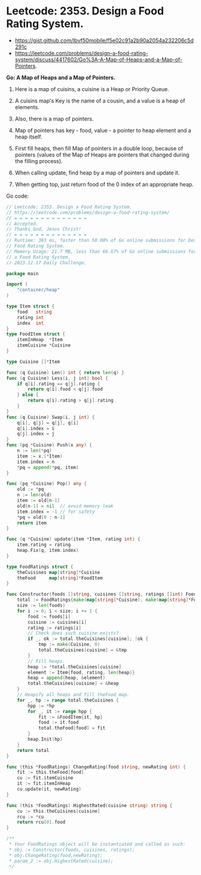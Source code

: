 # Leetcode: 2353. Design a Food Rating System.

- https://gist.github.com/lbvf50mobile/f5e02c91a2b90a2054a232206c5d291c
- https://leetcode.com/problems/design-a-food-rating-system/discuss/4417602/Go%3A-A-Map-of-Heaps-and-a-Map-of-Pointers.

**Go: A Map of Heaps and a Map of Pointers.**

1. Here is a map of cuisins, a cuisine is a Heap or Priority Queue.

2. A cuisins map's Key is the name of a cousin, and a value is a heap of
   elements.

3. Also, there is a map of pointers.

4. Map of pointers has key - food, value - a pointer to heap element and a
   heap itself.

5. First fill heaps, then fill Map of pointers in a double loop, because of
   pointers (values of the Map of Heaps are pointers that changed during the
   filling process).

6. When calling update, find heap by a map of pointers and update it.

7. When getting top, just return food of the 0 index of an appropriate heap.

Go code:
```Go
// Leetcode: 2353. Design a Food Rating System.
// https://leetcode.com/problems/design-a-food-rating-system/
// = = = = = = = = = = = = = =
// Accepted.
// Thanks God, Jesus Christ!
// = = = = = = = = = = = = = =
// Runtime: 383 ms, faster than 50.00% of Go online submissions for Design a
// Food Rating System.
// Memory Usage: 21.7 MB, less than 66.67% of Go online submissions for Design
// a Food Rating System.
// 2023.12.17 Daily Challenge.

package main

import (
	"container/heap"
)

type Item struct {
	food   string
	rating int
	index  int
}
type FoodItem struct {
	itemInHeap  *Item
	itemCuisine *Cuisine
}

type Cuisine []*Item

func (q Cuisine) Len() int { return len(q) }
func (q Cuisine) Less(i, j int) bool {
	if q[i].rating == q[j].rating {
		return q[i].food < q[j].food
	} else {
		return q[i].rating > q[j].rating
	}
}
func (q Cuisine) Swap(i, j int) {
	q[i], q[j] = q[j], q[i]
	q[i].index = i
	q[j].index = j
}
func (pq *Cuisine) Push(x any) {
	n := len(*pq)
	item := x.(*Item)
	item.index = n
	*pq = append(*pq, item)
}

func (pq *Cuisine) Pop() any {
	old := *pq
	n := len(old)
	item := old[n-1]
	old[n-1] = nil  // avoid memory leak
	item.index = -1 // for safety
	*pq = old[0 : n-1]
	return item
}

func (q *Cuisine) update(item *Item, rating int) {
	item.rating = rating
	heap.Fix(q, item.index)
}

type FoodRatings struct {
	theCuisines map[string]*Cuisine
	theFood     map[string]*FoodItem
}

func Constructor(foods []string, cuisines []string, ratings []int) FoodRatings {
	total := FoodRatings{make(map[string]*Cuisine), make(map[string]*FoodItem)}
	size := len(foods)
	for i := 0; i < size; i += 1 {
		food := foods[i]
		cuisine := cuisines[i]
		rating := ratings[i]
		// Check does such cuisine exists?
		if _, ok := total.theCuisines[cuisine]; !ok {
			tmp := make(Cuisine, 0)
			total.theCuisines[cuisine] = &tmp
		}
		// Fill heaps.
		heap := *total.theCuisines[cuisine]
		element := Item{food, rating, len(heap)}
		heap = append(heap, &element)
		total.theCuisines[cuisine] = &heap
	}
	// Heapify all heaps and fill theFood map.
	for _, hp := range total.theCuisines {
		hpp := *hp
		for _, it := range hpp {
			fit := &FoodItem{it, hp}
			food := it.food
			total.theFood[food] = fit
		}
		heap.Init(hp)
	}
	return total
}

func (this *FoodRatings) ChangeRating(food string, newRating int) {
	fit := this.theFood[food]
	cu := fit.itemCuisine
	it := fit.itemInHeap
	cu.update(it, newRating)
}

func (this *FoodRatings) HighestRated(cuisine string) string {
	cu := this.theCuisines[cuisine]
	rcu := *cu
	return rcu[0].food
}

/**
 * Your FoodRatings object will be instantiated and called as such:
 * obj := Constructor(foods, cuisines, ratings);
 * obj.ChangeRating(food,newRating);
 * param_2 := obj.HighestRated(cuisine);
 */
```

